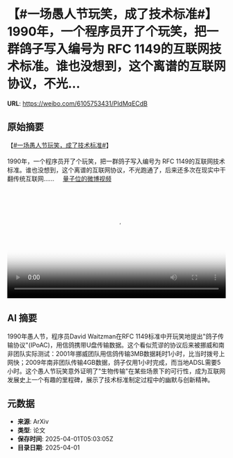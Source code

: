 # 【#一场愚人节玩笑，成了技术标准#】1990年，一个程序员开了个玩笑，把一群鸽子写入编号为 RFC 1149的互联网技术标准。谁也没想到，这个离谱的互联网协议，不光...

**URL**: https://weibo.com/6105753431/PldMqECdB

## 原始摘要

【<a href="https://m.weibo.cn/search?containerid=231522type%3D1%26t%3D10%26q%3D%23%E4%B8%80%E5%9C%BA%E6%84%9A%E4%BA%BA%E8%8A%82%E7%8E%A9%E7%AC%91%EF%BC%8C%E6%88%90%E4%BA%86%E6%8A%80%E6%9C%AF%E6%A0%87%E5%87%86%23&amp;extparam=%23%E4%B8%80%E5%9C%BA%E6%84%9A%E4%BA%BA%E8%8A%82%E7%8E%A9%E7%AC%91%EF%BC%8C%E6%88%90%E4%BA%86%E6%8A%80%E6%9C%AF%E6%A0%87%E5%87%86%23" data-hide=""><span class="surl-text">#一场愚人节玩笑，成了技术标准#</span></a>】<br><br>1990年，一个程序员开了个玩笑，把一群鸽子写入编号为 RFC 1149的互联网技术标准。谁也没想到，这个离谱的互联网协议，不光跑通了，后来还多次在现实中干翻传统互联网...... <a href="https://video.weibo.com/show?fid=1034:5150575117926436" data-hide=""><span class="url-icon"><img style="width: 1rem;height: 1rem" src="https://h5.sinaimg.cn/upload/2015/09/25/3/timeline_card_small_video_default.png" referrerpolicy="no-referrer"></span><span class="surl-text">量子位的微博视频</span></a> <br clear="both"><div style="clear: both"></div><video controls="controls" poster="https://tvax2.sinaimg.cn/orj480/006Fd7o3gy1i014slv16aj31hc0u0b29.jpg" style="width: 100%"><source src="https://f.video.weibocdn.com/o0/1RKwfzkPlx08n7Vtx8C401041203ZRSr0E020.mp4?label=mp4_720p&amp;template=1280x720.25.0&amp;ori=0&amp;ps=1CwnkDw1GXwCQx&amp;Expires=1743487348&amp;ssig=6spcjPJTli&amp;KID=unistore,video"><source src="https://f.video.weibocdn.com/o0/2Q9Ihgb9lx08n7VrCPi8010412025tgP0E010.mp4?label=mp4_hd&amp;template=852x480.25.0&amp;ori=0&amp;ps=1CwnkDw1GXwCQx&amp;Expires=1743487348&amp;ssig=tG%2F7lQZYx%2F&amp;KID=unistore,video"><source src="https://f.video.weibocdn.com/o0/kMXkXJailx08n7VrsmiA01041201k8q90E010.mp4?label=mp4_ld&amp;template=640x360.25.0&amp;ori=0&amp;ps=1CwnkDw1GXwCQx&amp;Expires=1743487348&amp;ssig=xV89rT3jWD&amp;KID=unistore,video"><p>视频无法显示，请前往<a href="https://video.weibo.com/show?fid=1034%3A5150575117926436" target="_blank" rel="noopener noreferrer">微博视频</a>观看。</p></video>

## AI 摘要

1990年愚人节，程序员David Waitzman在RFC 1149标准中开玩笑地提出"鸽子传输协议"(IPoAC)，用信鸽携带U盘传输数据。这个看似荒谬的协议后来被挪威和南非团队实际测试：2001年挪威团队用信鸽传输3MB数据耗时1小时，比当时拨号上网快；2009年南非团队传输4GB数据，鸽子仅用1小时完成，而当地ADSL需要5小时。这个愚人节玩笑意外证明了"生物传输"在某些场景下的可行性，成为互联网发展史上一个有趣的里程碑，展示了技术标准制定过程中的幽默与创新精神。

## 元数据

- **来源**: ArXiv
- **类型**: 论文
- **保存时间**: 2025-04-01T05:03:05Z
- **目录日期**: 2025-04-01
